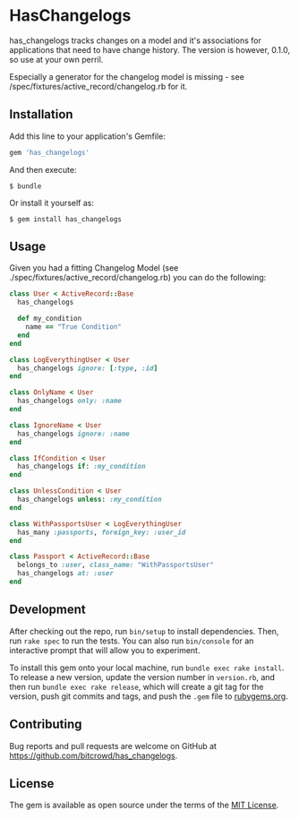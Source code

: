 # HasChangelogs

has_changelogs tracks changes on a model and it's associations for applications that need to have change history. The version is however, 0.1.0, so use at your own perril.

Especially a generator for the changelog model is missing - see /spec/fixtures/active_record/changelog.rb for it.

## Installation

Add this line to your application's Gemfile:

```ruby
gem 'has_changelogs'
```

And then execute:

    $ bundle

Or install it yourself as:

    $ gem install has_changelogs

## Usage

Given you had a fitting Changelog Model (see ./spec/fixtures/active_record/changelog.rb) you can do the following:

```ruby
class User < ActiveRecord::Base
  has_changelogs

  def my_condition
    name == "True Condition"
  end
end

class LogEverythingUser < User
  has_changelogs ignore: [:type, :id]
end

class OnlyName < User
  has_changelogs only: :name
end

class IgnoreName < User
  has_changelogs ignore: :name
end

class IfCondition < User
  has_changelogs if: :my_condition
end

class UnlessCondition < User
  has_changelogs unless: :my_condition
end

class WithPassportsUser < LogEverythingUser
  has_many :passports, foreign_key: :user_id
end

class Passport < ActiveRecord::Base
  belongs_to :user, class_name: "WithPassportsUser"
  has_changelogs at: :user
end

```

## Development

After checking out the repo, run `bin/setup` to install dependencies. Then, run `rake spec` to run the tests. You can also run `bin/console` for an interactive prompt that will allow you to experiment.

To install this gem onto your local machine, run `bundle exec rake install`. To release a new version, update the version number in `version.rb`, and then run `bundle exec rake release`, which will create a git tag for the version, push git commits and tags, and push the `.gem` file to [rubygems.org](https://rubygems.org).

## Contributing

Bug reports and pull requests are welcome on GitHub at https://github.com/bitcrowd/has_changelogs.


## License

The gem is available as open source under the terms of the [MIT License](http://opensource.org/licenses/MIT).

